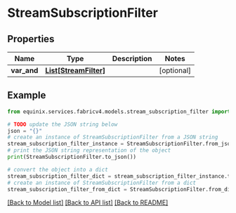 # StreamSubscriptionFilter


## Properties

Name | Type | Description | Notes
------------ | ------------- | ------------- | -------------
**var_and** | [**List[StreamFilter]**](StreamFilter.md) |  | [optional] 

## Example

```python
from equinix.services.fabricv4.models.stream_subscription_filter import StreamSubscriptionFilter

# TODO update the JSON string below
json = "{}"
# create an instance of StreamSubscriptionFilter from a JSON string
stream_subscription_filter_instance = StreamSubscriptionFilter.from_json(json)
# print the JSON string representation of the object
print(StreamSubscriptionFilter.to_json())

# convert the object into a dict
stream_subscription_filter_dict = stream_subscription_filter_instance.to_dict()
# create an instance of StreamSubscriptionFilter from a dict
stream_subscription_filter_from_dict = StreamSubscriptionFilter.from_dict(stream_subscription_filter_dict)
```
[[Back to Model list]](../README.md#documentation-for-models) [[Back to API list]](../README.md#documentation-for-api-endpoints) [[Back to README]](../README.md)


